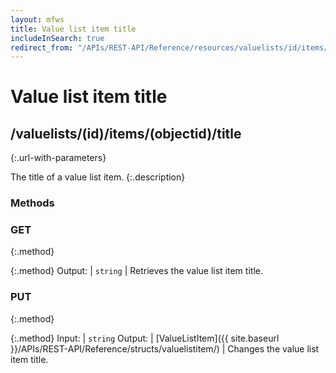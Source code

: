 ```yaml
---
layout: mfws
title: Value list item title
includeInSearch: true
redirect_from: "/APIs/REST-API/Reference/resources/valuelists/id/items/objectid/title.html"
---
```


# Value list item title

## /valuelists/(id)/items/(objectid)/title
{:.url-with-parameters}

The title of a value list item. 
{:.description}

### Methods

### GET
{:.method}

{:.method}
Output: | `string`
| Retrieves the value list item title. 

### PUT
{:.method}

{:.method}
Input: | `string`
Output: | [ValueListItem]({{ site.baseurl }}/APIs/REST-API/Reference/structs/valuelistitem/)
| Changes the value list item title. 
